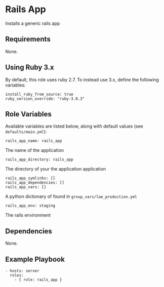# Rails App

Installs a generic rails app

## Requirements

None.

## Using Ruby 3.x

By default, this role uses ruby 2.7. To instead use 3.x, define the following variables:

```
install_ruby_from_source: true
ruby_version_override: "ruby-3.0.3"
```

## Role Variables

Available variables are listed below, along with default values (see `defaults/main.yml`):

    rails_app_name: rails_app

The name of the application

    rails_app_directory: rails_app

The directory of your the application application

    rails_app_symlinks: []
    rails_app_dependencies: []
    rails_app_vars: []

A python dictionary of found in `group_vars/lae_production.yml`

    rails_app_env: staging

The rails environment

## Dependencies

None.

## Example Playbook

    - hosts: server
      roles:
        - { role: rails_app }
